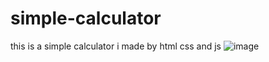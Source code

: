 # simple-calculator
this is a simple calculator i made by html css and js
![image](https://user-images.githubusercontent.com/90134084/185386780-956b846e-1fa1-48b7-9748-58274e2863a6.png)
